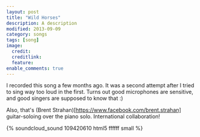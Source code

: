 ```yaml
---
layout: post
title: "Wild Horses"
description: A description
modified: 2013-09-09
category: songs
tags: [song]
image:
  credit:
  creditlink:
  feature:
enable_comments: true
---
```


I recorded this song a few months ago. It was a second attempt after I tried to sing way too loud in the first. Turns out good microphones are sensitive, and good singers are supposed to know that :)

Also, that's (Brent Strahan)[https://www.facebook.com/brent.strahan] guitar-soloing over the piano solo. International collaboration!

{% soundcloud_sound 109420610 html5 ffffff small %}